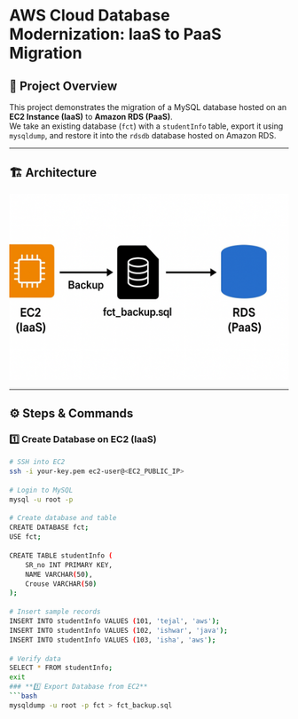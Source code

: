 # AWS Cloud Database Modernization: IaaS to PaaS Migration

## 📌 Project Overview
This project demonstrates the migration of a MySQL database hosted on an **EC2 Instance (IaaS)** to **Amazon RDS (PaaS)**.  
We take an existing database (`fct`) with a `studentInfo` table, export it using `mysqldump`, and restore it into the `rdsdb` database hosted on Amazon RDS.

---

## 🏗 Architecture
![Architecture Diagram](images/architecture_diagram.png)

---

## ⚙️ Steps & Commands

### **1️⃣ Create Database on EC2 (IaaS)**
```bash
# SSH into EC2
ssh -i your-key.pem ec2-user@<EC2_PUBLIC_IP>

# Login to MySQL
mysql -u root -p

# Create database and table
CREATE DATABASE fct;
USE fct;

CREATE TABLE studentInfo (
    SR_no INT PRIMARY KEY,
    NAME VARCHAR(50),
    Crouse VARCHAR(50)
);

# Insert sample records
INSERT INTO studentInfo VALUES (101, 'tejal', 'aws');
INSERT INTO studentInfo VALUES (102, 'ishwar', 'java');
INSERT INTO studentInfo VALUES (103, 'isha', 'aws');

# Verify data
SELECT * FROM studentInfo;
exit
### **1️⃣ Export Database from EC2**
```bash
mysqldump -u root -p fct > fct_backup.sql

